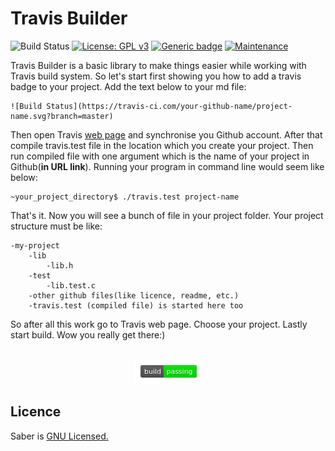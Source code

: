 # Travis Builder
![Build Status](https://travis-ci.com/ThankfulBird/saber.svg?branch=master)  [![License: GPL v3](https://img.shields.io/badge/License-GPLv3-blue.svg)](https://www.gnu.org/licenses/gpl-3.0) [![Generic badge](https://img.shields.io/badge/version-v0.1.0-blueviolet.svg)](https://shields.io/) [![Maintenance](https://img.shields.io/badge/Maintained%3F-yes-green.svg)](https://GitHub.com/Naereen/StrapDown.js/graphs/commit-activity)

Travis Builder is a basic library to make things easier while working with Travis build system.
So let's start first showing you how to add a travis badge to your project. Add the text below to your md file: 
```
![Build Status](https://travis-ci.com/your-github-name/project-name.svg?branch=master)
```
Then open Travis [web page](https://travis-ci.org/) and synchronise you Github account.
After that compile travis.test file in the location which you create your project. Then run compiled file with one argument which is the name of your project in Github(__in URL link__).
Running your program in command line would seem like below:
```
~your_project_directory$ ./travis.test project-name
```
That's it. Now you will see a bunch of file in your project folder. Your project structure must be like:
```
-my-project
    -lib
        -lib.h
    -test
        -lib.test.c
    -other github files(like licence, readme, etc.)
    -travis.test (compiled file) is started here too
```
So after all this work go to Travis web page. Choose your project. Lastly start build. Wow you really get there:)<br><br>
<p align="center">
<img src="build-bundle-success.png">
</p>

## Licence 
Saber is [GNU Licensed.](https://github.com/ThankfulBird/ctring/blob/master/LICENSE)
